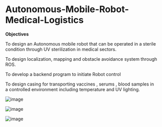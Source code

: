 # Autonomous-Mobile-Robot-Medical-Logistics
<b>Objectives</b>

To design an Autonomous mobile robot that can be operated in a sterile condition through UV sterilization in medical sectors.

To design localization, mapping and obstacle avoidance system through ROS.

To develop a backend program to initiate Robot control 

To design casing for transporting vaccines , serums , blood samples in a controlled environment including temperature and UV lighting.

![image](https://user-images.githubusercontent.com/70406505/216823599-909638ce-8c0a-494d-9055-bfeb4fa2c059.png)

![image](https://user-images.githubusercontent.com/70406505/216823519-b8d5a0dd-4870-45e6-9476-7f7e638767e0.png)

![image](https://user-images.githubusercontent.com/70406505/216823534-3bb41157-6031-41de-92be-9b7a2c6b8281.png)
